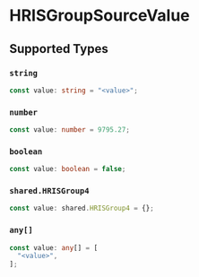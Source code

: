# HRISGroupSourceValue


## Supported Types

### `string`

```typescript
const value: string = "<value>";
```

### `number`

```typescript
const value: number = 9795.27;
```

### `boolean`

```typescript
const value: boolean = false;
```

### `shared.HRISGroup4`

```typescript
const value: shared.HRISGroup4 = {};
```

### `any[]`

```typescript
const value: any[] = [
  "<value>",
];
```

